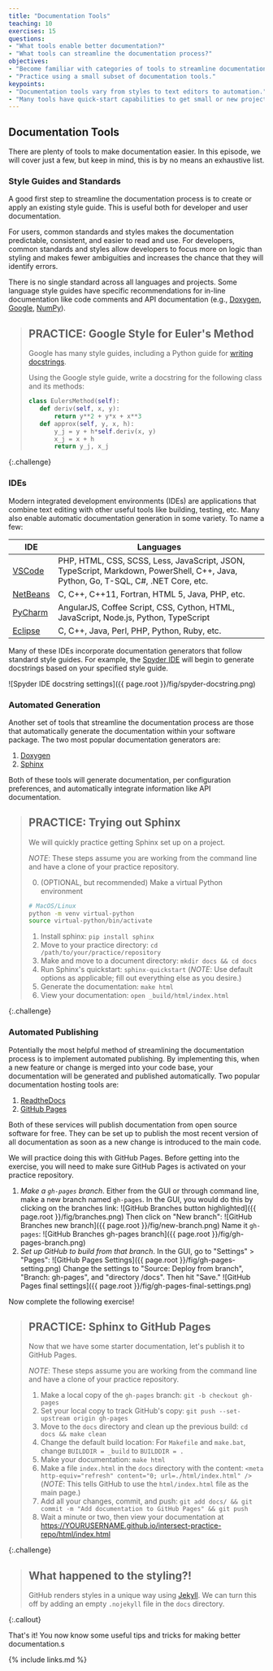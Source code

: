 ```yaml
---
title: "Documentation Tools"
teaching: 10
exercises: 15
questions:
- "What tools enable better documentation?"
- "What tools can streamline the documentation process?"
objectives:
- "Become familiar with categories of tools to streamline documentation processes."
- "Practice using a small subset of documentation tools."
keypoints:
- "Documentation tools vary from styles to text editors to automation."
- "Many tools have quick-start capabilities to get small or new projects started with better documentation processes."
---
```


## Documentation Tools

There are plenty of tools to make documentation easier. In this episode,
we will cover just a few, but keep in mind, this is by no means an
exhaustive list.

### Style Guides and Standards

A good first step to streamline the documentation process is to create
or apply an existing style guide. This is useful both for developer
and user documentation.

For users, common standards and styles makes
the documentation predictable, consistent, and easier to read and use.
For developers, common standards and styles allow developers to focus more
on logic than styling and makes fewer ambiguities and increases the chance
that they will identify errors.

There is no single standard across all languages and projects. Some language
style guides have specific recommendations for in-line documentation like code comments and API documentation
(e.g., [Doxygen](https://www.doxygen.nl/), [Google](https://google.github.io/styleguide/),
[NumPy](https://numpydoc.readthedocs.io/en/latest/format.html#docstring-standard)).

> ## PRACTICE: Google Style for Euler's Method
>
> Google has many style guides, including a Python guide for [writing docstrings](https://google.github.io/styleguide/pyguide.html#38-comments-and-docstrings).
>
> Using the Google style guide, write a docstring for the following class and its methods:
>
> ```python
> class EulersMethod(self):
>    def deriv(self, x, y):
>        return y**2 + y*x + x**3
>    def approx(self, y, x, h):
>        y_j = y + h*self.deriv(x, y)
>        x_j = x + h
>        return y_j, x_j
> ```
>
{:.challenge}


### IDEs

Modern integrated development environments (IDEs) are applications that
combine text editing with other useful tools like building, testing, etc. Many
also enable automatic documentation generation in some variety. To name a few:

| IDE | Languages |
| --- | --------- |
| [VSCode](https://code.visualstudio.com/) |  PHP, HTML, CSS, SCSS, Less, JavaScript, JSON, TypeScript, Markdown, PowerShell, C++, Java, Python, Go, T-SQL, C#, .NET Core, etc. |
| [NetBeans](https://netbeans.apache.org/) | C, C++, C++11, Fortran, HTML 5, Java, PHP, etc. |
| [PyCharm](https://www.jetbrains.com/pycharm/) | AngularJS, Coffee Script, CSS, Cython, HTML, JavaScript, Node.js, Python, TypeScript |
| [Eclipse](https://www.eclipse.org/ide/) | C, C++, Java, Perl, PHP, Python, Ruby, etc. |

Many of these IDEs incorporate documentation generators that follow standard
style guides. For example, the [Spyder IDE](https://www.spyder-ide.org/) will
begin to generate docstrings based on your specified style guide.

![Spyder IDE docstring settings]({{ page.root }}/fig/spyder-docstring.png)

### Automated Generation

Another set of tools that streamline the documentation process are those that
automatically generate the documentation within your software package. The two
most popular documentation generators are:

1. [Doxygen](https://www.doxygen.nl/)
1. [Sphinx](https://www.sphinx-doc.org/en/master/)

Both of these tools will generate documentation, per configuration preferences,
and automatically integrate information like API documentation.

> ## PRACTICE: Trying out Sphinx
>
> We will quickly practice getting Sphinx set up on a project.
>
> _NOTE_: These steps assume you are working from the command line and
> have a clone of your practice repository.
>
> 0. (OPTIONAL, but recommended) Make a virtual Python environment
> ```bash
> # MacOS/Linux
> python -m venv virtual-python
> source virtual-python/bin/activate
> ```
> 1. Install sphinx: `pip install sphinx`
> 2. Move to your practice directory: `cd /path/to/your/practice/repository`
> 3. Make and move to a document directory: `mkdir docs && cd docs`
> 4. Run Sphinx's quickstart: `sphinx-quickstart`
>    (_NOTE_: Use default options as applicable; fill out everything else as you desire.)
> 5. Generate the documentation: `make html`
> 6. View your documentation: `open _build/html/index.html`
>
{:.challenge}

### Automated Publishing

Potentially the most helpful method of streamlining the documentation process
is to implement automated publishing. By implementing this, when a new feature
or change is merged into your code base, your documentation will be generated
and published automatically. Two popular documentation hosting tools are:

1. [ReadtheDocs](https://readthedocs.org/)
1. [GitHub Pages](https://pages.github.com/)

Both of these services will publish documentation from open source software
for free. They can be set up to publish the most recent version of all
documentation as soon as a new change is introduced to the main code.

We will practice doing this with GitHub Pages. Before getting into the
exercise, you will need to make sure GitHub Pages is activated on your
practice repository.

1. _Make a `gh-pages` branch_.
   Either from the GUI or through command line, make a new branch named `gh-pages`.
   In the GUI, you would do this by clicking on the branches link:
   ![GitHub Branches button highlighted]({{ page.root }}/fig/branches.png)
   Then click on "New branch":
   ![GitHub Branches new branch]({{ page.root }}/fig/new-branch.png)
   Name it `gh-pages`:
   ![GitHub Branches gh-pages branch]({{ page.root }}/fig/gh-pages-branch.png)
2. _Set up GitHub to build from that branch_.
   In the GUI, go to "Settings" > "Pages":
   ![GitHub Pages Settings]({{ page.root }}/fig/gh-pages-setting.png)
   Change the settings to "Source: Deploy from branch", "Branch: gh-pages", and
   "directory /docs". Then hit "Save."
   ![GitHub Pages final settings]({{ page.root }}/fig/gh-pages-final-settings.png)

Now complete the following exercise!

> ## PRACTICE: Sphinx to GitHub Pages
>
> Now that we have some starter documentation, let's publish it to
> GitHub Pages.
>
> _NOTE_: These steps assume you are working from the command line and
> have a clone of your practice repository.
>
> 1. Make a local copy of the `gh-pages` branch: `git -b checkout gh-pages`
> 2. Set your local copy to track GitHub's copy: `git push --set-upstream origin gh-pages`
> 3. Move to the `docs` directory and clean up the previous build: `cd docs && make clean`
> 4. Change the default build location: For `Makefile` and `make.bat`, change `BUILDDIR = _build` to `BUILDDIR = .`
> 5. Make your documentation: `make html`
> 6. Make a file `index.html` in the `docs` directory with the content:
> `<meta http-equiv="refresh" content="0; url=./html/index.html" />` (_NOTE_: This tells GitHub to use the `html/index.html` file as the main page.)
> 7. Add all your changes, commit, and push: `git add docs/ && git commit -m "Add documentation to GitHub Pages" && git push`
> 8. Wait a minute or two, then view your documentation at https://YOURUSERNAME.github.io/intersect-practice-repo/html/index.html
>
{:.challenge}

> ## What happened to the styling?!
> GitHub renders styles in a unique way using [Jekyll](https://jekyllrb.com/). We can turn this
> off by adding an empty `.nojekyll` file in the `docs` directory.
>
{:.callout}

That's it! You now know some useful tips and tricks for making better documentation.s

{% include links.md %}

